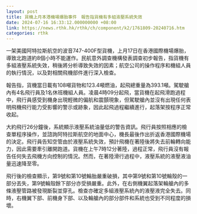 ```yaml
---
layout: post
title: 貨機上月本港機場爆胎事件　報告指貨機有多組液壓系統失效
date: 2024-07-16 16:33:12.000000000 +08:00
link: https://news.rthk.hk/rthk/ch/component/k2/1761809-20240716.htm
categories: rthk
---
```


一架美國阿特拉斯航空的波音747-400F型貨機，上月17日在香港國際機場爆胎，導致北跑道約8個小時不能運作。民航意外調查機構發表調查初步報告，指貨機有多組液壓系統失效，稍後將分析導致失效的因素；航空公司的操作程序和機組人員的執行情況，以及對相關飛機部件進行深入檢查。

報告指，貨機當日載有108噸貨物和123.4噸燃油，起飛總重量為393.1噸。駕駛艙內有4名飛行員及1名休班機組人員。凌晨4時09分起飛，當貨機在起飛滑跑過程中，飛行員感受到機身出現輕微的偏航和震顫現象，但駕駛艙內並沒有出現任何表明飛機飛行能力受影響的警示或跡象，因此起飛過程繼續進行，起落架按程序正常收起。

大約飛行26分鐘後，系統顯示液壓系統油量低的警告資訊。飛行員按照相應的檢查單程序操作，並諮詢阿特拉斯航空的地面中心，機長最後作出折返香港國際機場的決定。飛行員告知空管由於液壓系統失效，預計飛機在著陸後將失去前輪轉向能力，因此需要牽引離開跑道。貨機在上午7時12分著陸，過程正常，飛行員沒有報告任何失去飛機方向控制的情況。然而，在著陸滑行過程中，液壓系統的液壓液油量迅速降至零。

飛行後的檢查顯示，第9號和第10號輪胎嚴重破損，其中第9號和第10號輪殼的一部分丟失，第9號輪殼餘下部分亦受損嚴重。此外，在右側機翼起落架輪艙內的多條液壓管路被發現斷裂並穿孔。檢查亦確定多組液壓系統內的液壓液完全失去。同時，右機翼下部、前機身下部、以及輪艙內的部分部件和系統也受到不同程度的損壞。
